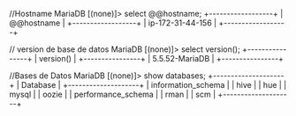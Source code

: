 
//Hostname
MariaDB [(none)]> select @@hostname;
+------------------+
| @@hostname       |
+------------------+
| ip-172-31-44-156 |
+------------------+


// version de base de datos
MariaDB [(none)]> select version();
+----------------+
| version()      |
+----------------+
| 5.5.52-MariaDB |
+----------------+


//Bases de Datos
MariaDB [(none)]> show databases;
+--------------------+
| Database           |
+--------------------+
| information_schema |
| hive               |
| hue                |
| mysql              |
| oozie              |
| performance_schema |
| rman               |
| scm                |
+--------------------+

